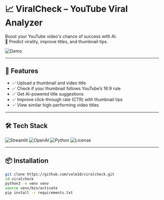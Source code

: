 # 📈 ViralCheck – YouTube Viral Analyzer

Boost your YouTube video's chance of success with AI.  
🎯 Predict virality, improve titles, and thumbnail tips.

![Demo](assets/demo.gif)

---

## 🚀 Features

- ✅ Upload a thumbnail and video title
- ✅ Check if your thumbnail follows YouTube’s 16:9 rule
- ✅ Get AI-powered title suggestions
- ✅ Improve click-through rate (CTR) with thumbnail tips
- ✅ View similar high-performing video titles

---

## 🛠️ Tech Stack

![Streamlit](https://img.shields.io/badge/Framework-Streamlit-red)
![OpenAI](https://img.shields.io/badge/API-OpenAI-0055ff)
![Python](https://img.shields.io/badge/Language-Python-blue)
![License](https://img.shields.io/github/license/valm10/viralcheck)

---

## 📦 Installation

```bash
git clone https://github.com/valm10/viralcheck.git
cd viralcheck
python3 -m venv venv
source venv/bin/activate
pip install -r requirements.txt
